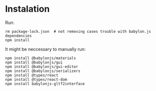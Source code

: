 # Instalation


Run:

```
rm package-lock.json  # not removing cases trouble with babylon.js dependencies
npm install
```

It might be neccessary to manually run:

```
npm install @babylonjs/materials
npm install @babylonjs/gui
npm install @babylonjs/gui-editor
npm install @babylonjs/serializers
npm install @types/react
npm install @types/react-dom
npm install babylonjs-gltf2interface
```

